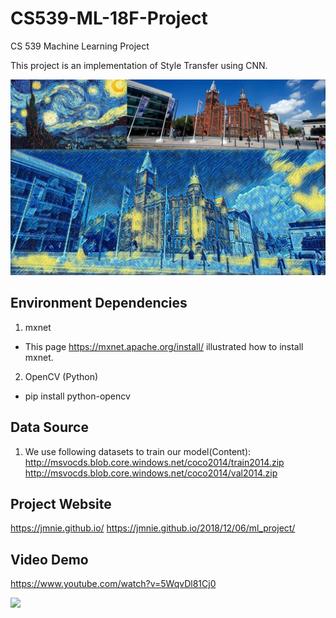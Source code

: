 # CS539-ML-18F-Project
CS 539 Machine Learning Project 

This project is an implementation of Style Transfer using CNN.

![](/images/uol_output.jpg)


## Environment Dependencies
1. mxnet 
* This page https://mxnet.apache.org/install/ illustrated how to install mxnet.
2. OpenCV (Python) 
* pip install python-opencv

## Data Source
1. We use following datasets to train our model(Content):        
    http://msvocds.blob.core.windows.net/coco2014/train2014.zip
    http://msvocds.blob.core.windows.net/coco2014/val2014.zip

## Project Website
https://jmnie.github.io/
https://jmnie.github.io/2018/12/06/ml_project/

## Video Demo 
https://www.youtube.com/watch?v=5WqvDl81Cj0

![](/images/demo.gif)
